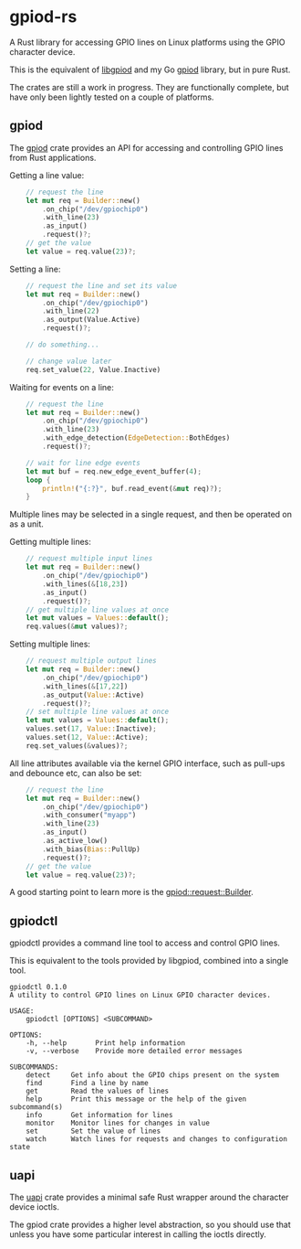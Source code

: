 # gpiod-rs

A Rust library for accessing GPIO lines on Linux platforms using the GPIO character device.

This is the equivalent of [libgpiod](https://git.kernel.org/pub/scm/libs/libgpiod/libgpiod.git/) and my Go [gpiod](https://github.com/warthog618/gpiod) library, but in pure Rust.

The crates are still a work in progress.  They are functionally complete, but have only been lightly tested on a couple of platforms.

## gpiod

The [gpiod](https://warthog618.github.io/gpiod-rs/gpiod/) crate provides an API for accessing and controlling GPIO lines from Rust applications.

Getting a line value:

```rust
    // request the line
    let mut req = Builder::new()
        .on_chip("/dev/gpiochip0")
        .with_line(23)
        .as_input()
        .request()?;
    // get the value
    let value = req.value(23)?;
```

Setting a line:

```rust
    // request the line and set its value
    let mut req = Builder::new()
        .on_chip("/dev/gpiochip0")
        .with_line(22)
        .as_output(Value.Active)
        .request()?;

    // do something...

    // change value later
    req.set_value(22, Value.Inactive)
```

Waiting for events on a line:

```rust
    // request the line
    let mut req = Builder::new()
        .on_chip("/dev/gpiochip0")
        .with_line(23)
        .with_edge_detection(EdgeDetection::BothEdges)
        .request()?;

    // wait for line edge events
    let mut buf = req.new_edge_event_buffer(4);
    loop {
        println!("{:?}", buf.read_event(&mut req)?);
    }
```

Multiple lines may be selected in a single request, and then be operated on as a unit.

Getting multiple lines:

```rust
    // request multiple input lines
    let mut req = Builder::new()
        .on_chip("/dev/gpiochip0")
        .with_lines(&[18,23])
        .as_input()
        .request()?;
    // get multiple line values at once
    let mut values = Values::default();
    req.values(&mut values)?;
```

Setting multiple lines:

```rust
    // request multiple output lines
    let mut req = Builder::new()
        .on_chip("/dev/gpiochip0")
        .with_lines(&[17,22])
        .as_output(Value::Active)
        .request()?;
    // set multiple line values at once
    let mut values = Values::default();
    values.set(17, Value::Inactive);
    values.set(12, Value::Active);
    req.set_values(&values)?;
```

All line attributes available via the kernel GPIO interface, such as pull-ups and debounce etc, can also be set:

```rust
    // request the line
    let mut req = Builder::new()
        .on_chip("/dev/gpiochip0")
        .with_consumer("myapp")
        .with_line(23)
        .as_input()
        .as_active_low()
        .with_bias(Bias::PullUp)
        .request()?;
    // get the value
    let value = req.value(23)?;
```

A good starting point to learn more is the [gpiod::request::Builder](https://warthog618.github.io/gpiod-rs/gpiod/request/struct.Builder.html).

## gpiodctl

gpiodctl provides a command line tool to access and control GPIO lines.

This is equivalent to the tools provided by libgpiod, combined into a single tool.

```text
gpiodctl 0.1.0
A utility to control GPIO lines on Linux GPIO character devices.

USAGE:
    gpiodctl [OPTIONS] <SUBCOMMAND>

OPTIONS:
    -h, --help       Print help information
    -v, --verbose    Provide more detailed error messages

SUBCOMMANDS:
    detect     Get info about the GPIO chips present on the system
    find       Find a line by name
    get        Read the values of lines
    help       Print this message or the help of the given subcommand(s)
    info       Get information for lines
    monitor    Monitor lines for changes in value
    set        Set the value of lines
    watch      Watch lines for requests and changes to configuration state
```

## uapi

The [uapi](https://warthog618.github.io/gpiod-rs/gpiod_uapi/) crate provides a minimal safe Rust wrapper around the character device ioctls.

The gpiod crate provides a higher level abstraction, so you should use that unless you have some particular interest in calling the ioctls directly.
